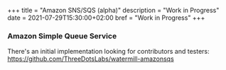 +++
title = "Amazon SNS/SQS (alpha)"
description = "Work in Progress"
date = 2021-07-29T15:30:00+02:00
bref = "Work in Progress"
+++

### Amazon Simple Queue Service

There's an initial implementation looking for contributors and testers: https://github.com/ThreeDotsLabs/watermill-amazonsqs
